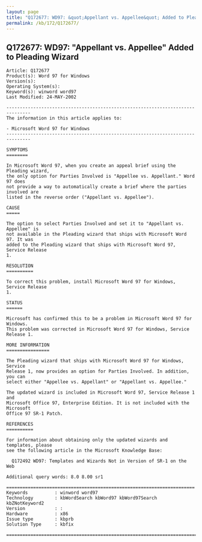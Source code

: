 ```yaml
---
layout: page
title: "Q172677: WD97: &quot;Appellant vs. Appellee&quot; Added to Pleading Wizard"
permalink: /kb/172/Q172677/
---
```


## Q172677: WD97: &quot;Appellant vs. Appellee&quot; Added to Pleading Wizard

	Article: Q172677
	Product(s): Word 97 for Windows
	Version(s): 
	Operating System(s): 
	Keyword(s): winword word97
	Last Modified: 24-MAY-2002
	
	-------------------------------------------------------------------------------
	The information in this article applies to:
	
	- Microsoft Word 97 for Windows 
	-------------------------------------------------------------------------------
	
	SYMPTOMS
	========
	
	In Microsoft Word 97, when you create an appeal brief using the Pleading wizard,
	the only option for Parties Involved is "Appellee vs. Appellant." Word 97 does
	not provide a way to automatically create a brief where the parties involved are
	listed in the reverse order ("Appellant vs. Appellee").
	
	CAUSE
	=====
	
	The option to select Parties Involved and set it to "Appellant vs. Appellee" is
	not available in the Pleading wizard that ships with Microsoft Word 97. It was
	added to the Pleading wizard that ships with Microsoft Word 97, Service Release
	1.
	
	RESOLUTION
	==========
	
	To correct this problem, install Microsoft Word 97 for Windows, Service Release
	1.
	
	STATUS
	======
	
	Microsoft has confirmed this to be a problem in Microsoft Word 97 for Windows.
	This problem was corrected in Microsoft Word 97 for Windows, Service Release 1.
	
	MORE INFORMATION
	================
	
	The Pleading wizard that ships with Microsoft Word 97 for Windows, Service
	Release 1, now provides an option for Parties Involved. In addition, you can
	select either "Appellee vs. Appellant" or "Appellant vs. Appellee."
	
	The updated wizard is included in Microsoft Word 97, Service Release 1 and
	Microsoft Office 97, Enterprise Edition. It is not included with the Microsoft
	Office 97 SR-1 Patch.
	
	REFERENCES
	==========
	
	For information about obtaining only the updated wizards and templates, please
	see the following article in the Microsoft Knowledge Base:
	
	  Q172492 WD97: Templates and Wizards Not in Version of SR-1 on the Web
	
	Additional query words: 8.0 8.00 sr1
	
	======================================================================
	Keywords          : winword word97 
	Technology        : kbWordSearch kbWord97 kbWord97Search kbZNotKeyword2
	Version           : :
	Hardware          : x86
	Issue type        : kbprb
	Solution Type     : kbfix
	
	=============================================================================
	
